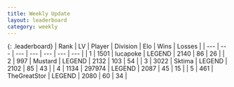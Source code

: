 ```yaml
---
title: Weekly Update
layout: leaderboard
category: weekly
---
```


{: .leaderboard}
| Rank | LV | Player | Division | Elo | Wins | Losses |
| --- | --- | --- | --- | --- | --- | --- |
| <span data-change="33">1</span> | 1501 | <span title="ID: 41925">lucapoke</span> | LEGEND | <span data-change="170">2140</span> | <span data-change="74">86</span> | <span data-change="17">26</span> |
| <span data-change="34">2</span> | 997 | <span title="ID: 611082">Mustard</span> | LEGEND | <span data-change="169">2132</span> | <span data-change="58">103</span> | <span data-change="25">54</span> |
| <span data-change="27">3</span> | 3022 | <span title="ID: 353063">Sktima</span> | LEGEND | <span data-change="121">2102</span> | <span data-change="64">85</span> | <span data-change="28">43</span> |
| <span data-change="10">4</span> | 1134 | <span title="ID: 544038">297974</span> | LEGEND | <span data-change="79">2087</span> | <span data-change="19">45</span> | <span data-change="5">15</span> |
| <span data-change="37">5</span> | 461 | <span title="ID: 554953">TheGreatStor</span> | LEGEND | <span data-change="137">2080</span> | <span data-change="27">60</span> | <span data-change="8">34</span> |